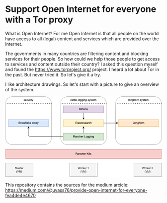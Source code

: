 # Support Open Internet for everyone with a Tor proxy

What is Open Internet? For me Open Internet is that all people on the world have access to all (legal) content and services which are provided over the Internet. 

The governments in many countries are filtering content and blocking services for their people. So how could we help those people to get access to services and content outside their country? I asked this question myself and found the https://www.torproject.org/ project. I heard a lot about Tor in the past. But never tried it. So let's give it a try.

I like architecture drawings. So let's start with a picture to give an overview of the system.


![Architecture](drawings/architecture.png "Architecture")

This repository contains the sources for the medium arcicle: https://medium.com/@uvass76/provide-open-internet-for-everyone-fea4de4e4670
